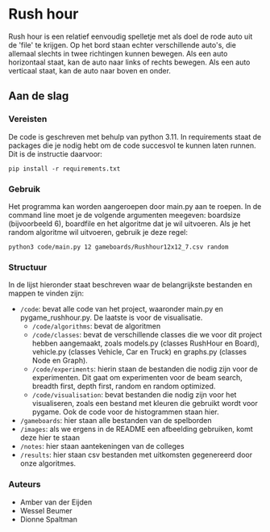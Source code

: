 # Rush hour
Rush hour is een relatief eenvoudig spelletje met als doel de rode auto uit de 'file' te krijgen. Op het bord staan echter verschillende auto's, die allemaal slechts in twee richtingen kunnen bewegen. Als een auto horizontaal staat, kan de auto naar links of rechts bewegen. Als een auto verticaal staat, kan de auto naar boven en onder. 

## Aan de slag 
### Vereisten 
De code is geschreven met behulp van python 3.11. In requirements staat de packages die je nodig hebt om de code succesvol te kunnen laten runnen. Dit is de instructie daarvoor: 

`pip install -r requirements.txt`

### Gebruik 
Het programma kan worden aangeroepen door main.py aan te roepen. In de command line moet je de volgende argumenten meegeven: boardsize (bijvoorbeeld 6), boardfile en het algoritme dat je wil uitvoeren. Als je het random algoritme wil uitvoeren, gebruik je deze regel: 

`python3 code/main.py 12 gameboards/Rushhour12x12_7.csv random` 

### Structuur
In de lijst hieronder staat beschreven waar de belangrijkste bestanden en mappen te vinden zijn: 
* `/code`: bevat alle code van het project, waaronder main.py en pygame_rushhour.py. De laatste is voor de visualisatie. 
  * `/code/algorithms`: bevat de algoritmen
  * `/code/classes`: bevat de verschillende classes die we voor dit project hebben aangemaakt, zoals models.py (classes RushHour en Board), vehicle.py (classes Vehicle, Car en Truck) en graphs.py (classes Node en Graph). 
  * `/code/experiments`: hierin staan de bestanden die nodig zijn voor de experimenten. Dit gaat om experimenten voor de beam search, breadth first, depth first, random en random optimized. 
  * `/code/visualisation`: bevat bestanden die nodig zijn voor het visualiseren, zoals een bestand met kleuren die gebruikt wordt voor pygame. Ook de code voor de histogrammen staan hier. 
* `/gameboards`: hier staan alle bestanden van de spelborden
* `/images`: als we ergens in de README een afbeelding gebruiken, komt deze hier te staan
* `/notes`: hier staan aantekeningen van de colleges
* `/results`: hier staan csv bestanden met uitkomsten gegenereerd door onze algoritmes. 

### Auteurs
* Amber van der Eijden
* Wessel Beumer
* Dionne Spaltman






